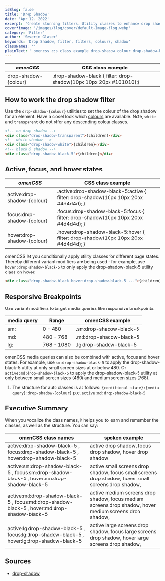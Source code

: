 ```yaml
---
isBlog: false
title: 'Drop Shadow'
date: 'Apr 12. 2022'
excerpt: 'Create stunning filters. Utility classes to enhance drop shadow with colours.'
cover*image: '/images/blog/cover/default-Image-blog.webp'
category: 'Filter'
author: 'Severin Glaser'
keywords: 'Drop Shadow, filter, filters, colours, shadow'
classNames: ''
plainText: ' omencss css class example drop-shadow colour drop-shadow-black filter: drop-shadow 10px 10px 20px 101010 ; how to work the drop shadow filter use the `drop-shadow colour ` utilities to set the colour of the drop shadow for an element have a closel look which colours brand colours are available note `white` and `transparent` do not offer any descending colour classes  active focus and hover states omencss css class example active:drop-shadow colour active :drop-shadow-black-5:active filter: drop-shadow 10px 10px 20px 4d4d4d ; focus:drop-shadow colour focus :drop-shadow-black-5:focus filter: drop-shadow 10px 10px 20px 4d4d4d ; hover:drop-shadow colour hover :drop-shadow-black-5:hover filter: drop-shadow 10px 10px 20px 4d4d4d ; omencss let you conditionally apply utility classes for different page states thereby different variant modifiers are being used for example use `hover:drop-shadow-black-5` to only apply the drop-shadow-black-5 utility class on hover  responsive breakpoints use variant modifiers to target media queries like responsive breakpoints media query range omencss example sm: 0 480 sm:drop-shadow-black-5 md: 480 768 md:drop-shadow-black-5 lg: 768 1080 lg:drop-shadow-black-5 omencss media queries can also be combined with active focus and hover states for example use `sm:drop-shadow-black-5` to apply the drop-shadow-black-5 utility at only small screen sizes at or below 480 or `active:md:drop-shadow-black-5` to apply the drop-shadow-black-5 utility at only between small screen sizes 480 and medium screen sizes 768 1 the structure for auto classes is as follows: ` conditional state : media query :drop-shadow colour ` p e `active:md:drop-shadow-black-5` executive summary when you vocalize the class names it helps you to learn and remember the classes as well as the structure you can say: omencss class names spoken example active:drop-shadow-black-5 focus:drop-shadow-black-5 hover:drop-shadow-black-5 active drop shadow focus drop shadow hover drop shadow active:sm:drop-shadow-black-5 focus:sm:drop-shadow-black-5 hover:sm:drop-shadow-black-5 active small screens drop shadow focus small screens drop shadow hover small screens drop shadow active:md:drop-shadow-black-5 focus:md:drop-shadow-black-5 hover:md:drop-shadow-black-5 active medium screens drop shadow focus medium screens drop shadow hover medium screens drop shadow active:lg:drop-shadow-black-5 focus:lg:drop-shadow-black-5 hover:lg:drop-shadow-black-5 active large screens drop shadow focus large screens drop shadow hover large screens drop shadow sources drop-shadow https: developer mozilla org en-us docs web css filter-function drop-shadow '
---
```


| _omenCSS_            | CSS class example                                                  |
| -------------------- | ------------------------------------------------------------------ |
| drop-shadow-{colour} | .drop-shadow-black { filter: drop-shadow(10px 10px 20px #101010);} |

## How to work the drop shadow filter

Use the `drop-shadow-{colour}` utilities to set the colour of the drop shadow for an element. Have a closel look which [colours](/brand/colours) are available. Note, `white` and `transparent` do not offer any descending colour classes.

```html
<!-- no drop shadow -->
<div class="drop-shadow-transparent">{children}</div>
<!-- white shadow -->
<div class="drop-shadow-white">{children}</div>
<!-- black-5 shadow -->
<div class="drop-shadow-black-5">{children}</div>
```

## Active, focus, and hover states

| _omenCSS_                   | CSS class example                                                                    |
| --------------------------- | ------------------------------------------------------------------------------------ |
| active:drop-shadow-{colour} | .active\:drop-shadow-black-5:active { filter: drop-shadow(10px 10px 20px #4d4d4d); } |
| focus:drop-shadow-{colour}  | .focus\:drop-shadow-black-5:focus { filter: drop-shadow(10px 10px 20px #4d4d4d); }   |
| hover:drop-shadow-{colour}  | .hover\:drop-shadow-black-5:hover { filter: drop-shadow(10px 10px 20px #4d4d4d); }   |

omenCSS let you conditionally apply utility classes for different page states. Thereby different variant modifiers are being used - for example, use `hover:drop-shadow-black-5` to only apply the drop-shadow-black-5 utility class on hover.

```html
<div class="drop-shadow-black hover:drop-shadow-black-5 ...">{children}</div>
```

## Responsive Breakpoints

Use variant modifiers to target media queries like responsive breakpoints.

| media query | Range      | omenCSS example         |
| ----------- | ---------- | ----------------------- |
| sm:         | 0 - 480    | .sm:drop-shadow-black-5 |
| md:         | 480 - 768  | .md:drop-shadow-black-5 |
| lg:         | 768 - 1080 | .lg:drop-shadow-black-5 |

omenCSS media queries can also be combined with active, focus and hover states. For example, use `sm:drop-shadow-black-5` to apply the drop-shadow-black-5 utility at only small screen sizes at or below 480. Or `active:md:drop-shadow-black-5` to apply the drop-shadow-black-5 utility at only between small screen sizes (480) and medium screen sizes (768).

1. The structure for auto classes is as follows: `{conditional state}:{media query}:drop-shadow-{colour}` p.e. `active:md:drop-shadow-black-5`

## Executive Summary

When you vocalize the class names, it helps you to learn and remember the classes, as well as the structure. You can say:

| omenCSS class names                                                                         | spoken example                                                                                         |
| ------------------------------------------------------------------------------------------- | ------------------------------------------------------------------------------------------------------ |
| active:drop-shadow-black-5 , focus:drop-shadow-black-5 , hover:drop-shadow-black-5          | active drop shadow, focus drop shadow, hover drop shadow                                               |
| active:sm:drop-shadow-black-5 , focus:sm:drop-shadow-black-5 , hover:sm:drop-shadow-black-5 | active small screens drop shadow, focus small screens drop shadow, hover small screens drop shadow,    |
| active:md:drop-shadow-black-5 , focus:md:drop-shadow-black-5 , hover:md:drop-shadow-black-5 | active medium screens drop shadow, focus medium screens drop shadow, hover medium screens drop shadow, |
| active:lg:drop-shadow-black-5 , focus:lg:drop-shadow-black-5 , hover:lg:drop-shadow-black-5 | active large screens drop shadow, focus large screens drop shadow, hover large screens drop shadow,    |

## Sources

- [drop-shadow](https://developer.mozilla.org/en-US/docs/Web/CSS/filter-function/drop-shadow)
